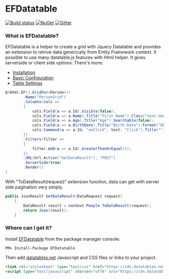 # EFDatatable
[![Build status](https://ci.appveyor.com/api/projects/status/jbdovlrhbm7041jd/branch/master?svg=true)](https://ci.appveyor.com/project/ekondur/efdatatable/branch/master)
[![NuGet](http://img.shields.io/nuget/v/EFDatatable.svg)](https://www.nuget.org/packages/EFDatatable/)
[![Gitter](https://badges.gitter.im/EFDatatable/community.svg)](https://gitter.im/EFDatatable/community?utm_source=badge&utm_medium=badge&utm_campaign=pr-badge)
### What is EFDatatable?
EFDatatable is a helper to create a grid with Jquery Datatable and provides an extension to retrive data generically from Entity Framework context. It possible to use many datatable.js features with Html helper. It gives serverside or client side options. There's more:
- [Installation](https://github.com/ekondur/EFDatatable/blob/master/EFDatatable.Web/Docs/Installation.md) 
- [Basic Configuration](https://github.com/ekondur/EFDatatable/blob/master/EFDatatable.Web/Docs/Basic-Configuration.md)
- [Table Settings](https://github.com/ekondur/EFDatatable/blob/master/EFDatatable.Web/Docs/Table-Settings.md)

```csharp
@(Html.EF().GridFor<Person>()
        .Name("PersonGrid")
        .Columns(cols =>
        {
            cols.Field(a => a.Id).Visible(false);
            cols.Field(a => a.Name).Title("First Name").Class("text-danger");
            cols.Field(a => a.Age).Title("Age").Searchable(false);
            cols.Field(a => a.BirthDate).Title("Birth Date").Format("DD-MMM-Y");
            cols.Command(a => a.Id, "onClick", text: "Click").Title("");
        })
        .Filters(filter =>
        {
            filter.Add(a => a.Id).GreaterThanOrEqual(1);
        })
        .URL(Url.Action("GetDataResult"), "POST")
        .ServerSide(true)
        .Render()
)
```

With "ToDataResult(request)" extension function, data can get with server side pagination very simply.
```csharp
public JsonResult GetDataResult(DataRequest request)
    {
        DataResult result = context.People.ToDataResult(request);
        return Json(result);
    }
```
### Where can I get it?
Install [EFDatatable](https://www.nuget.org/packages/EFDatatable/) from the package manager console:

```
PM> Install-Package EFDatatable
```

Then add [datatables.net](https://datatables.net/) Javascript and CSS files or links to your project. 

```html
<link rel="stylesheet" type="text/css" href="https://cdn.datatables.net/1.10.19/css/jquery.dataTables.css">
<script type="text/javascript" charset="utf8" src="https://cdn.datatables.net/1.10.19/js/jquery.dataTables.js"></script>
```
